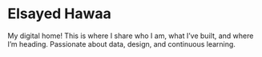 # Elsayed Hawaa
My digital home! This is where I share who I am, what I’ve built, and where I’m heading. Passionate about data, design, and continuous learning.

